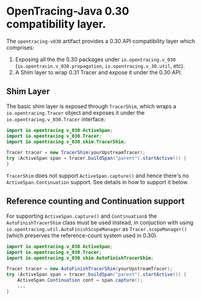 # OpenTracing-Java 0.30 compatibility layer.

The `opentracing-v030` artifact provides a 0.30 API compatibility layer which comprises:
1. Exposing all the the 0.30 packages under `io.opentracing.v_030` (`io.opentracin.v_030.propagation`, `io.opentracing.v_30.util`, etc).
2. A Shim layer to wrap 0.31 Tracer and expose it under the 0.30 API.

## Shim Layer

The basic shim layer is exposed through `TracerShim`, which wraps a `io.opentracing.Tracer` object and exposes it under the `io.opentracing.v_030.Tracer` interface:

```java
import io.opentracing.v_030.ActiveSpan;
import io.opentracing.v_030.Tracer;
import io.opentracing.v_030.shim.TracerShim;

Tracer tracer = new TracerShim(yourUpstreamTracer);
try (ActiveSpan span = tracer.buildSpan("parent").startActive()) {
}
```

`TracerShim` does not support `ActiveSpan.capture()` and hence there's no `ActiveSpan.Continuation` support. See details in how to support it below.

## Reference counting and Continuation support

For supporting `ActiveSpan.capture()` and `Continuation`s the `AutoFinishTracerShim` class must be used instead, in conjuction with using `io.opentracing.util.AutoFinishScopeManager` as `Tracer.scopeManager()` (which preserves the reference-count system used in 0.30).

```java
import io.opentracing.v_030.ActiveSpan;
import io.opentracing.v_030.Tracer;
import io.opentracing.v_030.shim.AutoFinishTracerShim;

Tracer tracer = new AutoFinishTracerShim(yourUpstreamTracer);
try (ActiveSpan span = tracer.buildSpan("parent").startActive()) {
    ActiveSpan.Continuation cont = span.capture();
    ...
}
```
